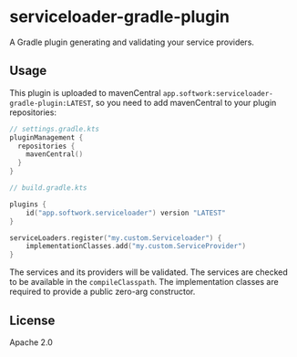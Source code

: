 # serviceloader-gradle-plugin

A Gradle plugin generating and validating your service providers.

## Usage
This plugin is uploaded to mavenCentral `app.softwork:serviceloader-gradle-plugin:LATEST`, so you need to add mavenCentral to your plugin repositories:
```kotlin
// settings.gradle.kts
pluginManagement {
  repositories {
    mavenCentral()
  }
}
```

```kotlin
// build.gradle.kts

plugins {
    id("app.softwork.serviceloader") version "LATEST" 
}

serviceLoaders.register("my.custom.Serviceloader") {
    implementationClasses.add("my.custom.ServiceProvider")
}
```

The services and its providers will be validated.
The services are checked to be available in the `compileClasspath`.
The implementation classes are required to provide a public zero-arg constructor.

## License

Apache 2.0
